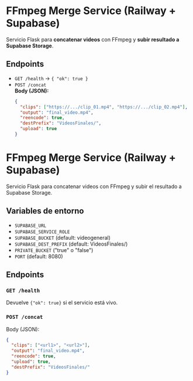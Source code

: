 # FFmpeg Merge Service (Railway + Supabase)

Servicio Flask para **concatenar videos** con FFmpeg y **subir resultado a Supabase Storage**.

## Endpoints

- `GET /health` → `{ "ok": true }`
- `POST /concat`  
  **Body (JSON):**
  ```json
  {
    "clips": ["https://.../clip_01.mp4", "https://.../clip_02.mp4"],
    "output": "final_video.mp4",
    "reencode": true,
    "destPrefix": "VideosFinales/",
    "upload": true
  }


# FFmpeg Merge Service (Railway + Supabase)

Servicio Flask para concatenar videos con FFmpeg y subir el resultado a Supabase Storage.

## Variables de entorno

- `SUPABASE_URL`
- `SUPABASE_SERVICE_ROLE`
- `SUPABASE_BUCKET` (default: videogeneral)
- `SUPABASE_DEST_PREFIX` (default: VideosFinales/)
- `PRIVATE_BUCKET` ("true" o "false")
- `PORT` (default: 8080)

## Endpoints

### `GET /health`
Devuelve `{"ok": true}` si el servicio está vivo.

### `POST /concat`
Body (JSON):
```json
{
  "clips": ["<url1>", "<url2>"],
  "output": "final_video.mp4",
  "reencode": true,
  "upload": true,
  "destPrefix": "VideosFinales/"
}
